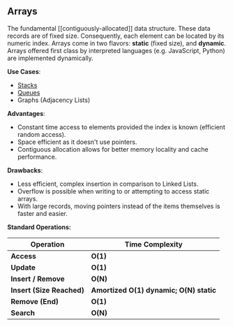 ## Arrays

The fundamental [[contiguously-allocated]] data structure. These data records
are of fixed size. Consequently, each element can be located by its numeric
index. Arrays come in two flavors: **static** (fixed size), and **dynamic**.
Arrays offered first class by interpreted languages (e.g. JavaScript, Python)
are implemented dynamically.

**Use Cases**:
- [Stacks](#stacks-queues)
- [Queues](#stacks-queues)
- Graphs (Adjacency Lists)

**Advantages**:
- Constant time access to elements provided the index is known (efficient random
  access).
- Space efficient as it doesn't use pointers.
- Contiguous allocation allows for better memory locality and cache performance.

**Drawbacks**:
- Less efficient, complex insertion in comparison to Linked Lists.
- Overflow is possible when writing to or attempting to access static arrays.
- With large records, moving pointers instead of the items themselves is faster
  and easier.

**Standard Operations:**

| **Operation** | **Time Complexity** |
| -------- | -------- |
| **Access** | **O(1)** |
| **Update** | **O(1)** |
| **Insert / Remove** | **O(N)** |
| **Insert (Size Reached)** | **Amortized O(1) dynamic; O(N) static** |
| **Remove (End)** | **O(1)** |
| **Search** | **O(N)** |

